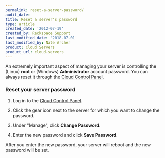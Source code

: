 ```yaml
---
permalink: reset-a-server-password/
audit_date:
title: Reset a server's password
type: article
created_date: '2012-07-19'
created_by: Rackspace Support
last_modified_date: '2018-07-01'
last_modified_by: Nate Archer
product: Cloud Servers
product_url: cloud-servers
---
```


An extremely important aspect of managing your server is controlling the
(Linux) **root** or (Windows) **Administrator** account password. You
can always reset it through the [Cloud Control Panel](http://mycloud.rackspace.com).

### Reset your server password

1. Log in to the [Cloud Control Panel](https://mycloud.rackspace.com/).

2. Click the gear icon next to the server for which you want to
change the password.

3. Under "Manage", click **Change Password**.

4. Enter the new password and click **Save Password**.

After you enter the new password, your server will reboot and the new
password will be set.
